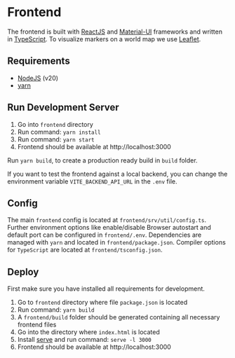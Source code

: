 # Frontend

The frontend is built with [ReactJS](https://reactjs.org/)
and [Material-UI](https://mui.com/) frameworks and written in [TypeScript](https://www.typescriptlang.org/). To
visualize markers on a world map we use [Leaflet](https://leafletjs.com/).

## Requirements

- [NodeJS](https://nodejs.org/en/)  (v20)
- [yarn](https://yarnpkg.com/en/docs/install)

## Run Development Server

1. Go into `frontend` directory
2. Run command: `yarn install`
3. Run command: `yarn start`
4. Frontend should be available at http://localhost:3000

Run `yarn build`, to create a production ready build in `build` folder.

If you want to test the frontend against a local backend, you can change the environment variable `VITE_BACKEND_API_URL`
in the `.env` file.

## Config

The main `frontend` config is located at `frontend/srv/util/config.ts`. Further environment options like enable/disable
Browser autostart and default port can be configured in `frontend/.env`. Dependencies are managed with `yarn` and
located in `frontend/package.json`. Compiler options for `TypeScript` are located at `frontend/tsconfig.json`.

## Deploy

First make sure you have installed all requirements for development.

1. Go to `frontend` directory where file `package.json` is located
2. Run command: `yarn build`
3. A `frontend/build` folder should be generated containing all necessary frontend files
4. Go into the directory where `index.html` is located
5. Install [serve](https://www.npmjs.com/package/serve) and run command: `serve -l 3000`
6. Frontend should be available at http://localhost:3000
